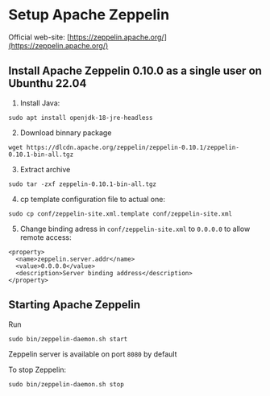 # Setup Apache Zeppelin
Official web-site: [https://zeppelin.apache.org/](https://zeppelin.apache.org/)

## Install Apache Zeppelin 0.10.0 as a single user on Ubunthu 22.04

1) Install Java:
```
sudo apt install openjdk-18-jre-headless
```
2) Download binnary package
```
wget https://dlcdn.apache.org/zeppelin/zeppelin-0.10.1/zeppelin-0.10.1-bin-all.tgz
```
3) Extract archive
```
sudo tar -zxf zeppelin-0.10.1-bin-all.tgz
```

4) cp template configuration file to actual one:
```
sudo cp conf/zeppelin-site.xml.template conf/zeppelin-site.xml
```

5) Change binding adress in ```conf/zeppelin-site.xml``` to ```0.0.0.0``` to allow remote access:
```
<property>
  <name>zeppelin.server.addr</name>
  <value>0.0.0.0</value>
  <description>Server binding address</description>
</property>
```

## Starting Apache Zeppelin
Run
```
sudo bin/zeppelin-daemon.sh start
```
Zeppelin server is available on port ```8080``` by default

To stop Zeppelin:
```
sudo bin/zeppelin-daemon.sh stop
```
